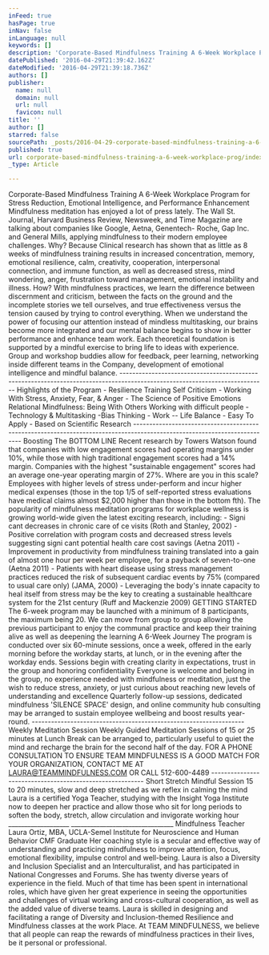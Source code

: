 ```yaml
---
inFeed: true
hasPage: true
inNav: false
inLanguage: null
keywords: []
description: 'Corporate-Based Mindfulness Training A 6-Week Workplace Program for Stress Reduction, Emotional Intelligence, and Performance Enhancement Mindfulness meditation has enjoyed a lot of press lately. The Wall St. Journal, Harvard Business Review, Newsweek, and Time Magazine are talking about companies like Google, Aetna, Genentech- Roche, Gap Inc. and General Mills, applying mindfulness to their modern employee challenges. Why? Because Clinical research has shown that as little as 8 weeks of mindfulness training results in increased concentration, memory, emotional resilience, calm, creativity, cooperation, interpersonal connection, and immune function, as well as decreased stress, mind wondering, anger, frustration toward management, emotional instability and illness. How? With mindfulness practices, we learn the difference between discernment and criticism, between the facts on the ground and the incomplete stories we tell ourselves, and true effectiveness versus the tension caused by trying to control everything. When we understand the power of focusing our attention instead of mindless multitasking, our brains become more integrated and our mental balance begins to show in better performance and enhance team work. Each theoretical foundation is supported by a mindful exercise to bring life to ideas with experience. Group and workshop buddies allow for feedback, peer learning, networking inside different teams in the Company, development of emotional intelligence and mindful balance. ————————————————————————————————————————— Highlights of the Program - Resilience Training Self Criticism - Working With Stress, Anxiety, Fear, & Anger - The Science of Positive Emotions Relational Mindfulness: Being With Others Working with difficult people - Technology & Multitasking -Bias Thinking - Work – Life Balance - Easy To Apply - Based on Scientific Research ————————————————————————————————————————- Boosting The BOTTOM LINE Recent research by Towers Watson found that companies with low engagement scores had operating margins under 10%, while those with high traditional engagement scores had a 14% margin. Companies with the highest “sustainable engagement” scores had an average one-year operating margin of 27%. Where are you in this scale? Employees with higher levels of stress under-perform and incur higher medical expenses (those in the top 1/5 of self-reported stress evaluations have medical claims almost $2,000 higher than those in the bottom fth). The popularity of mindfulness meditation programs for workplace wellness is growing world-wide given the latest exciting research, including: - Signi cant decreases in chronic care of ce visits (Roth and Stanley, 2002) - Positive correlation with program costs and decreased stress levels suggesting signi cant potential health care cost savings (Aetna 2011) - Improvement in productivity from mindfulness training translated into a gain of almost one hour per week per employee, for a payback of seven-to-one (Aetna 2011) - Patients with heart disease using stress management practices reduced the risk of subsequent cardiac events by 75% (compared to usual care only) (JAMA, 2000) - Leveraging the body’s innate capacity to heal itself from stress may be the key to creating a sustainable healthcare system for the 21st century (Ruff and Mackenzie 2009) GETTING STARTED The 6-week program may be launched with a minimum of 8 participants, the maximum being 20. We can move from group to group allowing the previous participant to enjoy the communal practice and keep their training alive as well as deepening the learning A 6-Week Journey The program is conducted over six 60-minute sessions, once a week, offered in the early morning before the workday starts, at lunch, or in the evening after the workday ends. Sessions begin with creating clarity in expectations, trust in the group and honoring confidentiality Everyone is welcome and belong in the group, no experience needed with mindfulness or meditation, just the wish to reduce stress, anxiety, or just curious about reaching new levels of understanding and excellence Quarterly follow-up sessions, dedicated mindfulness ‘SILENCE SPACE’ design, and online community hub consulting may be arranged to sustain employee wellbeing and boost results year-round. —————————————————————— Weekly Meditation Session Weekly Guided Meditation Sessions of 15 or 25 minutes at Lunch Break can be arranged to, particularly useful to quiet the mind and recharge the brain for the second half of the day. FOR A PHONE CONSULTATION TO ENSURE TEAM MINDFULNESS IS A GOOD MATCH FOR YOUR ORGANIZATION, CONTACT ME AT LAURA@TEAMMINDFULNESS.COM OR CALL 512-600-4489 ——————————————————— Short Stretch Mindful Session 15 to 20 minutes, slow and deep stretched as we reflex in calming the mind Laura is a certified Yoga Teacher, studying with the Insight Yoga Institute now to deepen her practice and allow those who sit for long periods to soften the body, stretch, allow circulation and invigorate working hour ___________________ ________________________________ Mindfulness Teacher Laura Ortiz, MBA, UCLA-Semel Institute for Neuroscience and Human Behavior CMF Graduate Her coaching style is a secular and effective way of understanding and practicing mindfulness to improve attention, focus, emotional flexibility, impulse control and well-being. Laura is also a Diversity and Inclusion Specialist and an Interculturalist, and has participated in National Congresses and Forums. She has twenty diverse years of experience in the field. Much of that time has been spent in international roles, which have given her great experience in seeing the opportunities and challenges of virtual working and cross-cultural cooperation, as well as the added value of diverse teams. Laura is skilled in designing and facilitating a range of Diversity and Inclusion-themed Resilience and Mindfulness classes at the work Place. At TEAM MINDFULNESS, we believe that all people can reap the rewards of mindfulness practices in their lives, be it personal or professional. '
datePublished: '2016-04-29T21:39:42.162Z'
dateModified: '2016-04-29T21:39:18.736Z'
authors: []
publisher:
  name: null
  domain: null
  url: null
  favicon: null
title: ''
author: []
starred: false
sourcePath: _posts/2016-04-29-corporate-based-mindfulness-training-a-6-week-workplace-prog.md
published: true
url: corporate-based-mindfulness-training-a-6-week-workplace-prog/index.html
_type: Article

---
```

Corporate-Based Mindfulness Training A 6-Week Workplace Program for Stress Reduction, Emotional Intelligence, and Performance Enhancement Mindfulness meditation has enjoyed a lot of press lately. The Wall St. Journal, Harvard Business Review, Newsweek, and Time Magazine are talking about companies like Google, Aetna, Genentech- Roche, Gap Inc. and General Mills, applying mindfulness to their modern employee challenges. Why? Because Clinical research has shown that as little as 8 weeks of mindfulness training results in increased concentration, memory, emotional resilience, calm, creativity, cooperation, interpersonal connection, and immune function, as well as decreased stress, mind wondering, anger, frustration toward management, emotional instability and illness. How? With mindfulness practices, we learn the difference between discernment and criticism, between the facts on the ground and the incomplete stories we tell ourselves, and true effectiveness versus the tension caused by trying to control everything. When we understand the power of focusing our attention instead of mindless multitasking, our brains become more integrated and our mental balance begins to show in better performance and enhance team work. Each theoretical foundation is supported by a mindful exercise to bring life to ideas with experience. Group and workshop buddies allow for feedback, peer learning, networking inside different teams in the Company, development of emotional intelligence and mindful balance. --------------------------------------------------------------------------------------------------------------------------- Highlights of the Program - Resilience Training Self Criticism - Working With Stress, Anxiety, Fear, & Anger - The Science of Positive Emotions Relational Mindfulness: Being With Others Working with difficult people - Technology & Multitasking -Bias Thinking - Work -- Life Balance - Easy To Apply - Based on Scientific Research ------------------------------------------------------------------------------------------------------------------------- Boosting The BOTTOM LINE Recent research by Towers Watson found that companies with low engagement scores had operating margins under 10%, while those with high traditional engagement scores had a 14% margin. Companies with the highest "sustainable engagement" scores had an average one-year operating margin of 27%. Where are you in this scale? Employees with higher levels of stress under-perform and incur higher medical expenses (those in the top 1/5 of self-reported stress evaluations have medical claims almost $2,000 higher than those in the bottom fth). The popularity of mindfulness meditation programs for workplace wellness is growing world-wide given the latest exciting research, including: - Signi cant decreases in chronic care of ce visits (Roth and Stanley, 2002) - Positive correlation with program costs and decreased stress levels suggesting signi cant potential health care cost savings (Aetna 2011) - Improvement in productivity from mindfulness training translated into a gain of almost one hour per week per employee, for a payback of seven-to-one (Aetna 2011) - Patients with heart disease using stress management practices reduced the risk of subsequent cardiac events by 75% (compared to usual care only) (JAMA, 2000) - Leveraging the body's innate capacity to heal itself from stress may be the key to creating a sustainable healthcare system for the 21st century (Ruff and Mackenzie 2009) GETTING STARTED The 6-week program may be launched with a minimum of 8 participants, the maximum being 20\. We can move from group to group allowing the previous participant to enjoy the communal practice and keep their training alive as well as deepening the learning A 6-Week Journey The program is conducted over six 60-minute sessions, once a week, offered in the early morning before the workday starts, at lunch, or in the evening after the workday ends. Sessions begin with creating clarity in expectations, trust in the group and honoring confidentiality Everyone is welcome and belong in the group, no experience needed with mindfulness or meditation, just the wish to reduce stress, anxiety, or just curious about reaching new levels of understanding and excellence Quarterly follow-up sessions, dedicated mindfulness 'SILENCE SPACE' design, and online community hub consulting may be arranged to sustain employee wellbeing and boost results year-round. ------------------------------------------------------------------ Weekly Meditation Session Weekly Guided Meditation Sessions of 15 or 25 minutes at Lunch Break can be arranged to, particularly useful to quiet the mind and recharge the brain for the second half of the day. FOR A PHONE CONSULTATION TO ENSURE TEAM MINDFULNESS IS A GOOD MATCH FOR YOUR ORGANIZATION, CONTACT ME AT LAURA@TEAMMINDFULNESS.COM OR CALL 512-600-4489 --------------------------------------------------------- Short Stretch Mindful Session 15 to 20 minutes, slow and deep stretched as we reflex in calming the mind Laura is a certified Yoga Teacher, studying with the Insight Yoga Institute now to deepen her practice and allow those who sit for long periods to soften the body, stretch, allow circulation and invigorate working hour \_\_\_\_\_\_\_\_\_\_\_\_\_\_\_\_\_\_\_ \_\_\_\_\_\_\_\_\_\_\_\_\_\_\_\_\_\_\_\_\_\_\_\_\_\_\_\_\_\_\_\_ Mindfulness Teacher Laura Ortiz, MBA, UCLA-Semel Institute for Neuroscience and Human Behavior CMF Graduate Her coaching style is a secular and effective way of understanding and practicing mindfulness to improve attention, focus, emotional flexibility, impulse control and well-being. Laura is also a Diversity and Inclusion Specialist and an Interculturalist, and has participated in National Congresses and Forums. She has twenty diverse years of experience in the field. Much of that time has been spent in international roles, which have given her great experience in seeing the opportunities and challenges of virtual working and cross-cultural cooperation, as well as the added value of diverse teams. Laura is skilled in designing and facilitating a range of Diversity and Inclusion-themed Resilience and Mindfulness classes at the work Place. At TEAM MINDFULNESS, we believe that all people can reap the rewards of mindfulness practices in their lives, be it personal or professional.
